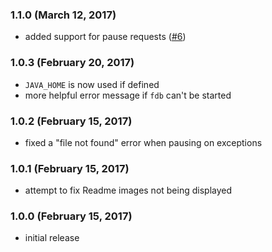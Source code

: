 ### 1.1.0 (March 12, 2017)

- added support for pause requests ([#6](https://github.com/vshaxe/vshaxe-debugadapter/issues/6))

### 1.0.3 (February 20, 2017)

- `JAVA_HOME` is now used if defined
- more helpful error message if `fdb` can't be started

### 1.0.2 (February 15, 2017)

- fixed a "file not found" error when pausing on exceptions

### 1.0.1 (February 15, 2017)

- attempt to fix Readme images not being displayed

### 1.0.0 (February 15, 2017)

- initial release